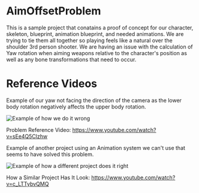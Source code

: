 # AimOffsetProblem
 
This is a sample project that conatains a proof of concept for our character, skeleton, blueprint, animation blueprint, and needed animations. We are trying to tie them all together so playing feels like a natural over the shoulder 3rd person shooter. We are having an issue with the calculation of Yaw rotation when aiming weapons relative to the character's position as well as any bone transformations that need to occur.

# Reference Videos

Example of our yaw not facing the direction of the camera as the lower body rotation negatively affects the upper body rotation.

![Example of how we do it wrong](https://media0.giphy.com/media/pOUda8x0BVXRoRP3uN/giphy.gif)

Problem Reference Video: https://www.youtube.com/watch?v=sEe4Q5Clzhw

Example of another project using an Animation system we can't use that seems to have solved this problem.

![Example of how a different project does it right](https://im3.ezgif.com/tmp/ezgif-3-44fd0c57c985.gif)

How a Similar Project Has It Look: https://www.youtube.com/watch?v=c_LTTybvQMQ
